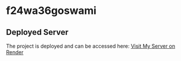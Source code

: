 # f24wa36goswami
## Deployed Server
The project is deployed and can be accessed here: [Visit My Server on Render](https://f24wa36goswami.onrender.com)
